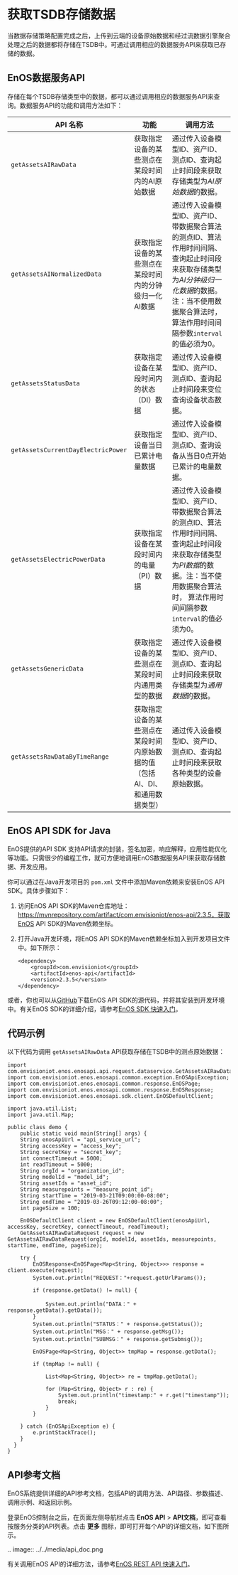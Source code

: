 # 获取TSDB存储数据

当数据存储策略配置完成之后，上传到云端的设备原始数据和经过流数据引擎聚合处理之后的数据都将存储在TSDB中。可通过调用相应的数据服务API来获取已存储的数据。

## EnOS数据服务API

存储在每个TSDB存储类型中的数据，都可以通过调用相应的数据服务API来查询。数据服务API的功能和调用方法如下：

| API 名称                           | 功能                                                         | 调用方法                                                     |
| ---------------------------------- | ------------------------------------------------------------ | ------------------------------------------------------------ |
| `getAssetsAIRawData`               | 获取指定设备的某些测点在某段时间内的AI原始数据               | 通过传入设备模型ID、资产ID、测点ID、查询起止时间段来获取存储类型为*AI原始数据*的数据。 |
| `getAssetsAINormalizedData`        | 获取指定设备的某些测点在某段时间内的分钟级归一化AI数据       | 通过传入设备模型ID、资产ID、带数据聚合算法的测点ID、算法作用时间间隔、查询起止时间段来获取存储类型为*AI分钟级归一化数据*的数据。注：当不使用数据聚合算法时， 算法作用时间间隔参数`interval`的值必须为0。 |
| `getAssetsStatusData`              | 获取指定设备在某段时间内的状态（DI）数据                     | 通过传入设备模型ID、资产ID、测点ID、查询起止时间段来变位查询设备状态数据。 |
| `getAssetsCurrentDayElectricPower` | 获取指定设备当日已累计电量数据                               | 通过传入设备模型ID、资产ID、测点ID、查询设备从当日0点开始已累计的电量数据。 |
| `getAssetsElectricPowerData`       | 获取指定设备在某段时间内的电量（PI）数据                     | 通过传入设备模型ID、资产ID、带数据聚合算法的测点ID、算法作用时间间隔、查询起止时间段来获取存储类型为*PI数据*的数据。注：当不使用数据聚合算法时， 算法作用时间间隔参数`interval`的值必须为0。 |
| `getAssetsGenericData`             | 获取指定设备的某些测点在某段时间内通用类型的数据             | 通过传入设备模型ID、资产ID、测点ID、查询起止时间段来获取存储类型为*通用数据*的数据。 |
| `getAssetsRawDataByTimeRange`      | 获取指定设备的某些测点在某段时间内原始数据的值（包括AI、DI、和通用数据类型） | 通过传入设备模型ID、资产ID、测点ID、查询起止时间段来获取各种类型的设备原始数据。 |



## EnOS API SDK for Java

EnOS提供的API SDK 支持API请求的封装，签名加密，响应解释，应用性能优化等功能。只需很少的编程工作，就可方便地调用EnOS数据服务API来获取存储数据、开发应用。

你可以通过在Java开发项目的 `pom.xml` 文件中添加Maven依赖来安装EnOS API SDK。具体步骤如下：

1. 访问EnOS API SDK的Maven仓库地址：https://mvnrepository.com/artifact/com.envisioniot/enos-api/2.3.5，获取EnOS API SDK的Maven依赖坐标。

2. 打开Java开发环境，将EnOS API SDK的Maven依赖坐标加入到开发项目文件中。如下所示：

   ```
   <dependency>
       <groupId>com.envisioniot</groupId>
       <artifactId>enos-api</artifactId>
       <version>2.3.5</version>
   </dependency>
   ```

或者，你也可以从[GitHub](https://github.com/EnvisionIot/enos-api-sdk-java)下载EnOS API SDK的源代码，并将其安装到开发环境中。有关EnOS SDK的详细介绍，请参考[EnOS SDK 快速入门](https://www.envisioniot.com/docs/app-development/zh_CN/latest/gettingstarted_sdk.html)。

## 代码示例

以下代码为调用 `getAssetsAIRawData` API获取存储在TSDB中的测点原始数据：

```
import com.envisioniot.enos.enosapi.api.request.dataservice.GetAssetsAIRawDataRequest;
import com.envisioniot.enos.enosapi.common.exception.EnOSApiException;
import com.envisioniot.enos.enosapi.common.response.EnOSPage;
import com.envisioniot.enos.enosapi.common.response.EnOSResponse;
import com.envisioniot.enos.enosapi.sdk.client.EnOSDefaultClient;

import java.util.List;
import java.util.Map;

public class demo {
    public static void main(String[] args) {
    String enosApiUrl = "api_service_url";
    String accessKey = "access_key";
    String secretKey = "secret_key";
    int connectTimeout = 5000;
    int readTimeout = 5000;
    String orgId = "organization_id";
    String modelId = "model_id";
    String assetIds = "asset_id";
    String measurepoints = "measure_point_id";
    String startTime = "2019-03-21T09:00:00-08:00";
    String endTime = "2019-03-26T09:12:00-08:00";
    int pageSize = 100;

    EnOSDefaultClient client = new EnOSDefaultClient(enosApiUrl, accessKey, secretKey, connectTimeout, readTimeout);
    GetAssetsAIRawDataRequest request = new GetAssetsAIRawDataRequest(orgId, modelId, assetIds, measurepoints, startTime, endTime, pageSize);

    try {
        EnOSResponse<EnOSPage<Map<String, Object>>> response = client.execute(request);
        System.out.println("REQUEST："+request.getUrlParams());

        if (response.getData() != null) {

            System.out.println("DATA：" + response.getData().getData());
        }
        System.out.println("STATUS：" + response.getStatus());
        System.out.println("MSG：" + response.getMsg());
        System.out.println("SUBMSG：" + response.getSubmsg());

        EnOSPage<Map<String, Object>> tmpMap = response.getData();

        if (tmpMap != null) {

            List<Map<String, Object>> re = tmpMap.getData();

            for (Map<String, Object> r : re) {
                System.out.println("timestamp:" + r.get("timestamp"));
                break;
            }
        }

    } catch (EnOSApiException e) {
        e.printStackTrace();
    }
  }
}
```

## API参考文档

EnOS系统提供详细的API参考文档，包括API的调用方法、API路径、参数描述、调用示例、和返回示例。

登录EnOS控制台之后，在页面左侧导航栏点击 **EnOS API** > **API文档**，即可查看按服务分类的API列表。点击 **更多** 图标，即可打开每个API的详细文档，如下图所示。

.. image:: ../../media/api_doc.png

有关调用EnOS API的详细方法，请参考[EnOS REST API 快速入门](/docs/app-development/zh_CN/latest/gettingstarted_api.html)。

<!--end-->
